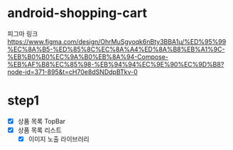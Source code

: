 # android-shopping-cart
피그마 링크 https://www.figma.com/design/OhrMuSgyoqk6nBty3BBA1u/%ED%95%99%EC%8A%B5-%ED%85%8C%EC%8A%A4%ED%8A%B8%EB%A1%9C-%EB%B0%B0%EC%9A%B0%EB%8A%94-Compose-%EB%AF%B8%EC%85%98-%EB%94%94%EC%9E%90%EC%9D%B8?node-id=371-895&t=cH70e8dSNDdpBTkv-0

# step1
- [x] 상품 목록 TopBar
- [x] 상품 목록 리스트
  - [x] 이미지 노출 라이브러리
